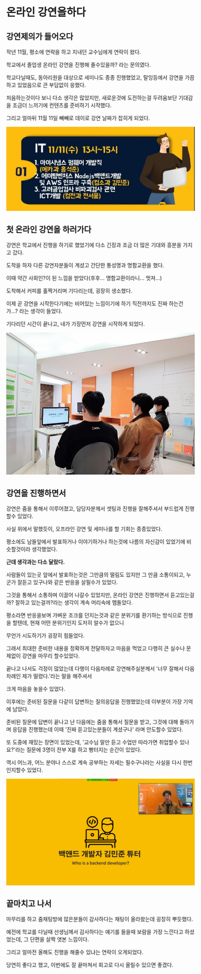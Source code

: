 # 온라인 강연을하다

## 강연제의가 들어오다

작년 11월, 평소에 연락을 하고 지내던 교수님에게 연락이 왔다.

학교에서 졸업생 온라인 강연을 진행해 줄수있을까? 라는 문의였다.



학교다닐때도, 동아리원을 대상으로 세미나도 종종 진행했었고, 탈잉등에서 강연을 가끔 하고 있었음으로 큰 부담없이 응했다.

처음하는것이다 보니 다소 생각은 많았지만, 새로운것에 도전하는걸 두려움보단 기대감을 조금더 느끼기에 컨텐츠를 준비하기 시작했다.



그리고 얼마뒤 11월 11일 빼빼로 데이로 강연 날짜가 잡히게 되었다.

![홍보자료.jpeg](https://github.com/MinJunKimKR/photo_repo/blob/master/photos/%E1%84%92%E1%85%A9%E1%86%BC%E1%84%87%E1%85%A9%E1%84%8C%E1%85%A1%E1%84%85%E1%85%AD.jpeg?raw=true)

## 첫 온라인 강연을 하러가다

강연은 학교에서 진행을 하기로 했었기에 다소 긴장과 조금 더 많은 기대와 흥분을 가지고 갔다.



도착을 하자 다른 강연자분들이 계셨고 간단한 통성명과 명함교환을 했다.

이때 약간 사회인?이 된 느낌을 받았다(후후... 명함교환이라니... 멋져...) 



도착해서 커피를 홀짝거리며 기다리는데, 굉장히 생소했다.

이제 곧 강연을 시작한다기에는 비어있는 느낌이기에 하기 직전까지도 진짜 하는건가...? 라는 생각이 들었다.



기다리던 시간이 끝나고, 내가 가장먼저 강연을 시작하게 되었다.

![온라인 강연 뒤사진.jpeg](https://github.com/MinJunKimKR/photo_repo/blob/master/photos/%E1%84%8B%E1%85%A9%E1%86%AB%E1%84%85%E1%85%A1%E1%84%8B%E1%85%B5%E1%86%AB%20%E1%84%80%E1%85%A1%E1%86%BC%E1%84%8B%E1%85%A7%E1%86%AB%20%E1%84%83%E1%85%B1%E1%84%89%E1%85%A1%E1%84%8C%E1%85%B5%E1%86%AB.jpeg?raw=true)



## 강연을 진행하면서

강연은 줌을 통해서 이루어졌고, 담당자분께서 셋팅과 진행을 잘해주셔서 부드럽게 진행할수 있었다.



사실 위에서 말했듯이, 오프라인 강연 및 세미나를 할 기회는 종종있었다.

평소에도 남들앞에서 발표하거나 이야기하거나 하는것에 나름의 자신감이 있었기에 비슷할것이라 생각했었다.



**근데 생각과는 다소 달랐다.**



사람들이 있는곳 앞에서 발표하는것은 그만큼의 떨림도 있지만 그 만큼 소통이되고, 누군가 잘듣고 있구나와 같은 반응을 살필수가 있었다.



그것을 통해서 소통하며 이끌어 나갈수 있었지만, 온라인 강연은 진행하면서 듣고있는걸까? 잘하고 있는걸까?라는 생각이 계속 머리속에 멤돌았다. 

평소라면 반응을보며 가벼운 조크를 던지는것과 같은 분위기를 환기하는 방식으로 진행을 할텐데, 현재 어떤 분위기인지 도저히 알수가 없으니

무언가 시도하기가 굉장히 힘들었다.



그래서 최대한 준비한 내용을 정확하게 전달하자고 마음을 먹었고 다행히 큰 실수나 문제없이 강연을 마무리 할수있었다.

끝나고 나서도 걱정이 많았는데 다행이 다음차례로 강연해주실분께서 '너무 잘해서 다음차례인 제가 떨렸다.'라는 말을 해주셔서

크게 마음을 놓을수 있었다.



이후에는 준비된 질문을 다같이 답변하는 질의응답을 진행했었는데 이부분이 가장 기억에 남았다.



준비된 질문에 답변이 끝나고 난 다음에는 줌을 통해서 질문을 받고, 그것에 대해 돌아가며 응답을 진행했는데 이때 '진짜 듣고있는분들이 계셨구나' 라며 안도할수 있었다.

또 도중에 재밌는 장면이 있었는데, '교수님 말만 듣고 수업만 따라가면 취업할수 있나요?'라는 질문에 3명이 전부 X를 하고 빵터지는 순간이 있었다.



역시 어느과, 어느 분야나 스스로 계속 공부하는 자세는 필수구나라는 사실을 다시 한번 인지할수 있었다. 

![온라인 강연 장면.jpeg](https://github.com/MinJunKimKR/photo_repo/blob/master/photos/%E1%84%8B%E1%85%A9%E1%86%AB%E1%84%85%E1%85%A1%E1%84%8B%E1%85%B5%E1%86%AB%20%E1%84%80%E1%85%A1%E1%86%BC%E1%84%8B%E1%85%A7%E1%86%AB%20%E1%84%8C%E1%85%A1%E1%86%BC%E1%84%86%E1%85%A7%E1%86%AB.jpeg?raw=true)



## 끝마치고 나서

마무리를 하고 줌채팅방에 많은분들이 감사하다는 채팅이 올라왔는데 굉장히 뿌듯했다.

예전에 학교를 다닐때 선생님께서 감사하다는 얘기를 들을때 보람을 가장 느낀다고 하셨었는데, 그 단편을 살짝 엿본 느낌이다. 



그리고 얼마전 올해도 진행을 해줄수 있냐는 연락이 오게되었다.

당연히 좋다고 했고, 이번에도 잘 끝마쳐서 회고로 다시 올릴수 있으면 좋겠다.









 

